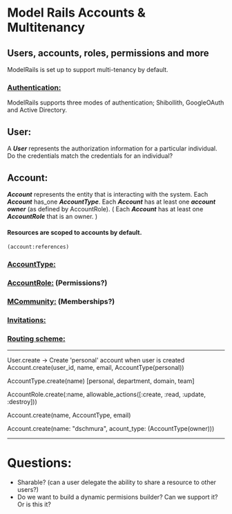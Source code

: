 # Model Rails Accounts & Multitenancy

## Users, accounts, roles, permissions and more

ModelRails is set up to support multi-tenancy by default. 

### [Authentication:](./Multitenancy_Authentication.md)
ModelRails supports three modes of authentication; Shibollith, GoogleOAuth and Active Directory. 

## User:
A ***User*** represents the authorization information for a particular individual. Do the credentials match the credentials for an individual? 


## Account:
***Account*** represents the entity that is interacting with the system. Each ***Account*** has_one ***AccountType***. Each ***Account*** has at least one ***account owner*** (as defined by AccountRole). ( Each ***Account*** has at least one ***AccountRole*** that is an owner. )

#### Resources are scoped to accounts by default. 
```(account:references)```

### [AccountType:](./Multitenancy_Accounts.md)

### [AccountRole:](./Multitenancy_Roles.md) (Permissions?)

### [MCommunity:](./MCommunity.md) (Memberships?)

### [Invitations:](./Multitenancy_Invitations.md)

### [Routing scheme:](./Multitenancy_Routes.md)


___ 
User.create 
  -> Create 'personal' account when user is created
  Account.create(user_id, name, email, AccountType(personal))

  AccountType.create(name)
  [personal, department, domain, team]

  AccountRole.create(:name, allowable_actions([:create, :read, :update, :destroy]))


  Account.create(name, AccountType, email)

Account.create(name: "dschmura", acount_type: (AccountType(owner)))

___

# Questions:

- Sharable? (can a user delegate the ability to share a resource to other users?)
- Do we want to build a dynamic permisions builder? Can we support it? Or is this it? 